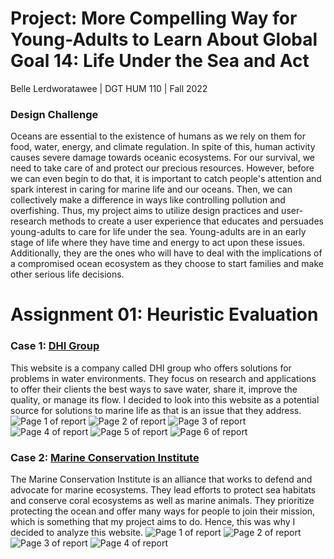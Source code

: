 # Project: More Compelling Way for Young-Adults to Learn About Global Goal 14: Life Under the Sea and Act 

Belle Lerdworatawee | DGT HUM 110 | Fall 2022

### Design Challenge
Oceans are essential to the existence of humans as we rely on them for food, water, energy, and climate regulation. In spite of this, human activity causes severe damage towards oceanic ecosystems. For our survival, we need to take care of and protect our precious resources. However, before we can even begin to do that, it is important to catch people's attention and spark interest in caring for marine life and our oceans. Then, we can collectively make a difference in ways like controlling pollution and overfishing. Thus, my project aims to utilize design practices and user-research methods to create a user experience that educates and persuades young-adults to care for life under the sea. Young-adults are in an early stage of life where they have time and energy to act upon these issues. Additionally, they are the ones who will have to deal with the implications of a compromised ocean ecosystem as they choose to start families and make other serious life decisions.

# Assignment 01: Heuristic Evaluation
### Case 1: [DHI Group](https://www.dhigroup.com)
This website is a company called DHI group who offers solutions for problems in water environments. They focus on research and applications to offer their clients the best ways to save water, share it, improve the quality, or manage its flow. I decided to look into this website as a potential source for solutions to marine life as that is an issue that they address.
![Page 1 of report](./images/Case1.1.jpg)
![Page 2 of report](./images/Case1.2.jpg)
![Page 3 of report](./images/Case1.3.jpg)
![Page 4 of report](./images/Case1.4.jpg)
![Page 5 of report](./images/Case1.5.jpg)
![Page 6 of report](./images/Case1.6.jpg)

### Case 2: [Marine Conservation Institute](https://marine-conservation.org)
The Marine Conservation Institute is an alliance that works to defend and advocate for marine ecosystems. They lead efforts to protect sea habitats and conserve coral ecosystems as well as marine animals. They prioritize protecting the ocean and offer many ways for people to join their mission, which is something that my project aims to do. Hence, this was why I decided to analyze this website. 
![Page 1 of report](./images/Case2.1.jpg)
![Page 2 of report](./images/Case2.2.jpg)
![Page 3 of report](./images/Case2.3.jpg)
![Page 4 of report](./images/Case2.4.jpg)
